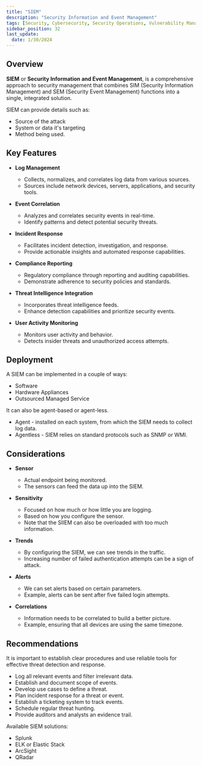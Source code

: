 ```yaml
---
title: "SIEM"
description: "Security Information and Event Management"
tags: [Security, Cybersecurity, Security Operations, Vulnerability Management]
sidebar_position: 32
last_update:
  date: 1/30/2024
---
```



## Overview

**SIEM** or **Security Information and Event Management**, is a comprehensive approach to security management that combines SIM (Security Information Management) and SEM (Security Event Management) functions into a single, integrated solution.

SIEM can provide details such as:

- Source of the attack 
- System or data it's targeting 
- Method being used.

## Key Features

- **Log Management**

    - Collects, normalizes, and correlates log data from various sources.
    - Sources include network devices, servers, applications, and security tools.

- **Event Correlation**

    - Analyzes and correlates security events in real-time.
    - Identify patterns and detect potential security threats.

- **Incident Response**

    - Facilitates incident detection, investigation, and response.
    - Provide actionable insights and automated response capabilities.

- **Compliance Reporting**

    - Regulatory compliance through reporting and auditing capabilities.
    - Demonstrate adherence to security policies and standards.

- **Threat Intelligence Integration**

    - Incorporates threat intelligence feeds.
    - Enhance detection capabilities and prioritize security events.

- **User Activity Monitoring**

    - Monitors user activity and behavior.
    - Detects insider threats and unauthorized access attempts.

## Deployment 

A SIEM can be implemented in a couple of ways:

- Software 
- Hardware Appliances 
- Outsourced Managed Service

It can also be agent-based or agent-less.

- Agent - installed on each system, from which the SIEM needs to collect log data.
- Agentless - SIEM relies on standard protocols such as SNMP or WMI.

## Considerations  

- **Sensor**
    - Actual endpoint being monitored.
    - The sensors can feed the data up into the SIEM.

- **Sensitivity**
    - Focused on how much or how little you are logging.
    - Based on how you configure the sensor. 
    - Note that the SIIEM can also be overloaded with too much information. 

- **Trends**
    - By configuring the SIEM, we can see trends in the traffic.
    - Increasing number of failed authentication attempts can be a sign of attack.

- **Alerts**
    - We can set alerts based on certain parameters.
    - Example, alerts can be sent after five failed login attempts.

- **Correlations**
    - Information needs to be correlated to build a better picture.
    - Example, ensuring that all devices are using the same timezone.


## Recommendations

It is important to establish clear procedures and use reliable tools for effective threat detection and response.

- Log all relevant events and filter irrelevant data.
- Establish and document scope of events.
- Develop use cases to define a threat. 
- Plan incident response for a threat or event.
- Establish a ticketing system to track events.
- Schedule regular threat hunting.
- Provide auditors and analysts an evidence trail. 

Available SIEM solutions:

- Splunk 
- ELK or Elastic Stack
- ArcSight
- QRadar